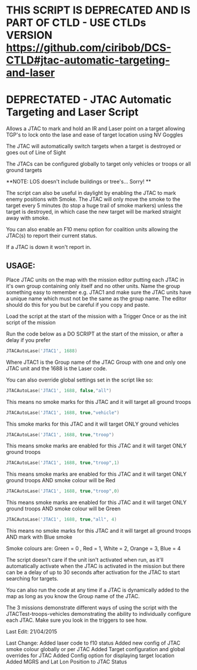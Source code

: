 # THIS SCRIPT IS DEPRECATED AND IS PART OF CTLD - USE CTLDs VERSION https://github.com/ciribob/DCS-CTLD#jtac-automatic-targeting-and-laser 


# DEPRECTATED - JTAC Automatic Targeting and Laser Script

Allows a JTAC to mark and hold an IR and Laser point on a target allowing TGP's to lock onto the lase and ease
of target location using NV Goggles

The JTAC will automatically switch targets when a target is destroyed or goes out of Line of Sight

The JTACs can be configured globally to target only vehicles or troops or all ground targets

**NOTE: LOS doesn't include buildings or tree's... Sorry! **

The script can also be useful in daylight by enabling the JTAC to mark enemy positions with Smoke.
The JTAC will only move the smoke to the target every 5 minutes (to stop a huge trail of smoke markers) unless the target
is destroyed, in which case the new target will be marked straight away with smoke.

You can also enable an F10 menu option for coalition units allowing the JTAC(s) to report their current status.

If a JTAC is down it won't report in.

## USAGE:

Place JTAC units on the map with the mission editor putting each JTAC in it's own group containing only itself and no
other units. Name the group something easy to remember e.g. JTAC1 and make sure the JTAC units have a unique name which must
not be the same as the group name. The editor should do this for you but be careful if you copy and paste.

Load the script at the start of the mission with a Trigger Once or as the init script of the mission

Run the code below as a DO SCRIPT at the start of the mission, or after a delay if you prefer

```lua
JTACAutoLase('JTAC1', 1688)
```

Where JTAC1 is the Group name of the JTAC Group with one and only one JTAC unit and the 1688 is the Laser code.

You can also override global settings set in the script like so:

```lua
JTACAutoLase('JTAC1', 1688, false,"all") 
```
This means no smoke marks for this JTAC and it will target all ground troops

```lua
JTACAutoLase('JTAC1', 1688, true,"vehicle")
```
This smoke marks for this JTAC and it will target ONLY ground vehicles

```lua
JTACAutoLase('JTAC1', 1688, true,"troop")
```
This means smoke marks are enabled for this JTAC and it will target ONLY ground troops

```lua
JTACAutoLase('JTAC1', 1688, true,"troop",1)
```
This means smoke marks are enabled for this JTAC and it will target ONLY ground troops AND smoke colour will be Red

```lua
JTACAutoLase('JTAC1', 1688, true,"troop",0)
```
This means smoke marks are enabled for this JTAC and it will target ONLY ground troops AND smoke colour will be Green

```lua
JTACAutoLase('JTAC1', 1688, true,"all", 4) 
```
This means no smoke marks for this JTAC and it will target all ground troops AND mark with Blue smoke

Smoke colours are: Green = 0 , Red = 1, White = 2, Orange = 3, Blue = 4

The script doesn't care if the unit isn't activated when run, as it'll automatically activate when the JTAC is activated in
the mission but there can be a delay of up to 30 seconds after activation for the JTAC to start searching for targets.

You can also run the code at any time if a JTAC is dynamically added to the map as long as you know the Group name of the JTAC.

The 3 missions demonstrate different ways of using the script with the JTACTest-troops-vehicles demonstrating the ability to individually configure each JTAC. Make sure you look in the triggers to see how.

Last Edit:  21/04/2015

Last Change: 
Added laser code to f10 status
Added new config of JTAC smoke colour globally or per JTAC
Added Target configuration and global overrides for JTAC
Added Config option for displaying target location
Added MGRS and Lat Lon Position to JTAC Status


